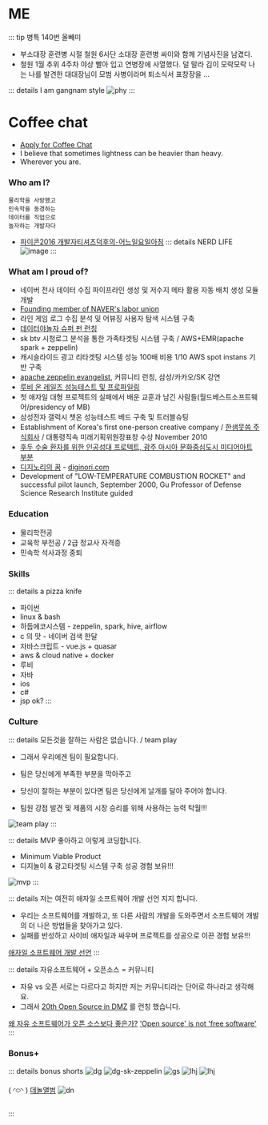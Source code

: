 # ME
::: tip 병특 140번 올빼미
- 부소대장 훈련병 시절 철원 6사단 소대장 훈련병 싸이와 함께 기념사진을 남겼다.
- 철원 1월 추위 4주차 야상 빨아 입고 연병장에 사열했다. 덜 말라 김이 모락모락 나는 나를 발견한 대대장님이 모범 사병이라며 퇴소식서 표창장을 ...

::: details I am gangnam style
![phy](../../../../images/about/me/phy.jpeg)
:::

# Coffee chat
- [Apply for Coffee Chat](https://cal.com/diginori/coffeechat)
- I believe that sometimes lightness can be heavier than heavy.
- Wherever you are.

### Who am I?
```
물리학을 사랑했고
민속학을 동경하는
데이터를 직업으로
놀자하는 개발자다
```
- [파이콘2016 개발자티셔츠덕후의-어느일요일아침](https://www.slideshare.net/diginorimin/2016-64973868)
::: details NERD LIFE
![image](https://user-images.githubusercontent.com/10396850/206878974-8097c549-8d55-441d-9564-7b5e6092bd62.png)
:::

<!-- 
![phy](../../../../images/about/me/line-bujang-2.jpeg)
![phy](../../../../images/about/me/m-and-l.png) -->

### What am I proud of?
- 네이버 전사 데이터 수집 파이프라인 생성 및 저수지 메타 활용 자동 배치 생성 모듈 개발
- [Founding member of NAVER's labor union](https://www.hankookilbo.com/News/Read/201804110457391978)
- 라인 게임 로그 수집 분석 및 어뷰징 사용자 탐색 시스템 구축
- [데이터야놀자 슈퍼 펀 런칭](https://byline.network/2017/10/11-5/)
- sk btv 시청로그 분석을 통한 가족타겟팅 시스템 구축 / AWS+EMR(apache spark + zeppelin)
- 캐시슬라이드 광고 리타겟팅 시스템 성능 100배 비용 1/10 AWS spot instans 기반 구축
- [apache zeppelin evangelist](https://www.slideshare.net/diginorimin/ss-60780570), 커뮤니티 런칭, 삼성/카카오/SK 강연
- [루비 온 레일즈 성능테스트 및 프로파일링](https://www.slideshare.net/diginorimin/ss-42434557)
- 첫 애자일 대형 프로젝트의 실패에서 배운 교훈과 남긴 사람들(월드베스트소프트웨어/presidency of MB)
- 삼성전자 갤럭시 챗온 성능테스트 베드 구축 및 트러블슈팅
- Establishment of Korea's first one-person creative company / [한샘뭇씀 주식회사](https://www.edaily.co.kr/news/read?newsId=02286166593162440&mediaCodeNo=257) / 대통령직속 미래기획위원장표창 수상 November 2010
- [후두 수술 환자를 위한 인공성대 프로텍트, 광주 아시아 문화중심도시 미디어아트 부분](https://www.chosun.com/site/data/html_dir/2010/09/28/2010092801552.html)
- [디지노리의 꿈](https://www.hani.co.kr/arti/economy/working/459626.html) - [diginori.com](https://diginori.com)
- Development of "LOW-TEMPERATURE COMBUSTION ROCKET" and successful pilot launch, September 2000, Gu Professor of Defense Science Research Institute guided

### Education
- 물리학전공
- 교육학 부전공 / 2급 정교사 자격증
- 민속학 석사과정 중퇴


### Skills
::: details a pizza knife
- 파이썬
- linux & bash
- 하둡에코시스템 - zeppelin, spark, hive, airflow
- c 의 맛 - 네이버 검색 한달
- 자바스크립트 - vue.js + quasar
- aws & cloud native + docker
- 루비
- 자바
- ios
- c#
- jsp ok?
:::

### Culture
::: details 모든것을 잘하는 사람은 없습니다. / team play

- 그래서 우리에겐 팀이 필요합니다.
- 팀은 당신에게 부족한 부분을 막아주고 
- 당신이 잘하는 부분이 있다면 팀은 당신에게 날개를 달아 주어야 합니다.

- 팀원 강점 발견 및 제품의 시장 승리를 위해 사용하는 능력 탁월!!!

![team play](https://www.wipub.net/wp-content/uploads/2019/10/101619_1128_TeamPlay1-700x303.jpg)
:::

::: details MVP 좋아하고 이렇게 코딩합니다.
- Minimum Viable Product
- 디지놀이 & 광고타겟팅 시스템 구축 성공 경험 보유!!!

![mvp](../../../../images/about/me/mvp.png)
:::

::: details 저는 여전히 애자일 소프트웨어 개발 선언 지지 합니다.
- 우리는 소프트웨어를 개발하고, 또 다른 사람의 개발을
도와주면서 소프트웨어 개발의 더 나은 방법들을 찾아가고
있다.
- 실패를 반성하고 사이비 애자일과 싸우며 프로젝트를 성공으로 이끈 경험 보유!!!

[애자일 소프트웨어 개발 선언](https://agilemanifesto.org/iso/ko/manifesto.html)
:::

::: details 자유소프트웨어 + 오픈소스 = 커뮤니티

- 자유 vs 오픈 서로는 다르다고 하지만 저는 커뮤니티라는 단어로 하나라고 생각해요.
- 그래서 [20th Open Source in DMZ](https://datayanolja.github.io/opensource-dmz-bus) 를 런칭 했습니다.

[왜 자유 소프트웨어가 오픈 소스보다 좋은가?](https://www.gnu.org/philosophy/free-software-for-freedom.ko.html)
['Open source' is not 'free software'](https://opensource.com/business/16/11/open-source-not-free-software)
:::

### Bonus+

::: details bonus shorts
![dg](../../../../images/about/me/dg-3-naver.jpeg)
![dg-sk-zeppelin](../../../../images/about/me/dg-min-sk-emr.jpeg)
![gs](../../../../images/about/me/gs.jpeg)
![lhj](../../../../images/about/me/m-and-l.png)
![lhj](../../../../images/about/me/db-b.jpeg)

( ◜࿀◝ ) [데놀앨범](https://photos.app.goo.gl/bjzHgdkjWCYATQCY2)
![dn](https://lh3.googleusercontent.com/pw/AL9nZEXXR-7VxWU6i7PQLIpw7427xaBetry88BRCyvNVerFvRz682fp2hcngmz_5jQfgTCo6LbAyGm110MVjmR6TtsX02cra6IZ_juumMb-KG0RpLjKTSI1xaDQbBQOMePybCkzFZuaEO15MFqm9ZQHXAXV3=w1440-h1080-no?authuser=0)

:::
